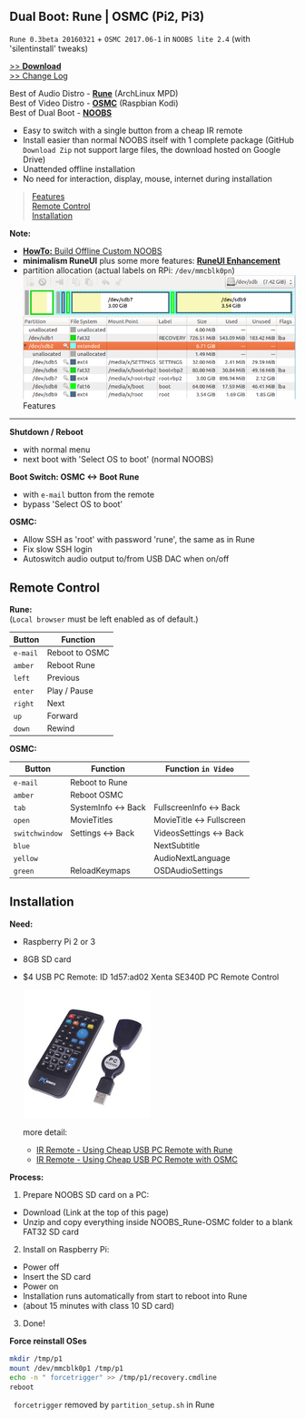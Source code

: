 Dual Boot: Rune | OSMC (Pi2, Pi3)
---

`Rune 0.3beta 20160321` + `OSMC 2017.06-1` in `NOOBS lite 2.4` (with 'silentinstall' tweaks)  

[>> **Download**](https://drive.google.com/open?id=0B9KEjMAuGbejUnZaa2lOakFYYnM)  
[>> Change Log](https://github.com/rern/RPi2-3.Dual.Boot-Rune.OSMC/blob/master/Changelog.md)

Best of Audio Distro - [**Rune**](http://www.runeaudio.com/) (ArchLinux MPD)  
Best of Video Distro - [**OSMC**](https://osmc.tv/) (Raspbian Kodi)  
Best of Dual Boot - [**NOOBS**](https://www.raspberrypi.org/downloads/noobs/)

- Easy to switch with a single button from a cheap IR remote
- Install easier than normal NOOBS itself with 1 complete package (GitHub `Download Zip` not support large files, the download hosted on  Google Drive)
- Unattended offline installation
- No need for interaction, display, mouse, internet during installation  

>[Features](#features)  
>[Remote Control](#remote-control)  
>[Installation](#installation)  

**Note:**  
- [**HowTo:** Build Offline Custom NOOBS](https://github.com/rern/RPi2-3.Dual.Boot-Rune.OSMC/blob/master/HowToBuild.md)  
- **minimalism RuneUI** plus some more features: [**RuneUI Enhancement**](https://github.com/rern/RuneUI_enhancement)  
- partition allocation (actual labels on RPi: `/dev/mmcblk0pn`)  
![partitions](https://github.com/rern/RPi2-3.Dual.Boot-Rune.OSMC/blob/master/_repo/NOOBS_partitions.PNG)  
Features
---

**Shutdown / Reboot**
- with normal menu
- next boot with 'Select OS to boot' (normal NOOBS)
		
**Boot Switch: OSMC <-> Boot Rune**
- with `e-mail` button from the remote
- bypass 'Select OS to boot'

**OSMC:**
- Allow SSH as 'root' with password 'rune', the same as in Rune
- Fix slow SSH login
- Autoswitch audio output to/from USB DAC when on/off

Remote Control
---

**Rune:**  
(`Local browser` must be left enabled as of default.)  

|	Button		|	Function
|	------------|	--------------
|	`e-mail`	|	Reboot to OSMC
|	`amber`	    |	Reboot Rune
|	`left`		|	Previous
|	`enter`		|	Play / Pause
|	`right`		|	Next
|	`up`		|	Forward
|	`down`		|	Rewind
		
**OSMC:**

|	Button		    |	Function		    |	Function `in Video`
|	----------------|	--------------------|	---------------------------
|	`e-mail`	    |	Reboot to Rune		|
|	`amber`	        |	Reboot OSMC		    |
|	`tab`		    |	SystemInfo <-> Back	|	FullscreenInfo <-> Back
|	`open`		    |	MovieTitles		    |	MovieTitle <-> Fullscreen
|	`switchwindow`	|	Settings <-> Back	|	VideosSettings <-> Back
|	`blue`		    |				        |	NextSubtitle
|	`yellow`	    |				        |	AudioNextLanguage
|	`green`		    |	ReloadKeymaps		|	OSDAudioSettings


Installation
---

**Need:**

- Raspberry Pi 2 or 3
- 8GB SD card
- $4 USB PC Remote: ID 1d57:ad02 Xenta SE340D PC Remote Control
		
    ![remote](https://github.com/rern/RPi2-3.Dual.Boot-Rune.OSMC/blob/master/_repo/irremote.jpg)
    
    more detail:
    * [IR Remote - Using Cheap USB PC Remote with Rune](http://www.runeaudio.com/forum/ir-remote-using-cheap-usb-pc-remote-with-rune-t3901.html)
    * [IR Remote - Using Cheap USB PC Remote with OSMC](https://discourse.osmc.tv/t/ir-remote-using-cheap-usb-pc-remote-with-osmc/18695)

**Process:**

1. Prepare NOOBS SD card on a PC:
 * Download (Link at the top of this page)
 * Unzip and copy everything inside NOOBS_Rune-OSMC folder to a blank FAT32 SD card

2. Install on Raspberry Pi:
 * Power off
 * Insert the SD card
 * Power on
 * Installation runs automatically from start to reboot into Rune
 * (about 15 minutes with class 10 SD card)

3. Done!

**Force reinstall OSes**
```sh
mkdir /tmp/p1
mount /dev/mmcblk0p1 /tmp/p1
echo -n " forcetrigger" >> /tmp/p1/recovery.cmdline
reboot
```
` forcetrigger` removed by `partition_setup.sh` in Rune  
